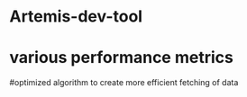 # Artemis-dev-tool


# various performance metrics
#optimized algorithm to create more efficient fetching of data